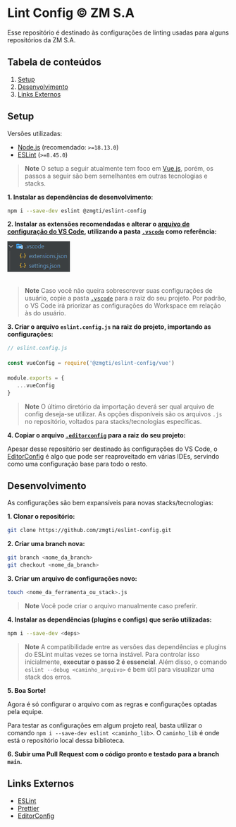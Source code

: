 # Lint Config © ZM S.A

Esse repositório é destinado às configurações de linting usadas para alguns repositórios da ZM S.A.

## Tabela de conteúdos

1. [Setup](#setup)
2. [Desenvolvimento](#desenvolvimento)
3. [Links Externos](#links-externos)

## Setup

Versões utilizadas:
- [Node.js](https://nodejs.org/) (recomendado: `>=18.13.0`)
- [ESLint](https://eslint.org/) (`>=8.45.0`)

> **Note** O setup a seguir atualmente tem foco em [Vue.js](https://vuejs.org/), porém, os passos a seguir são bem semelhantes em outras tecnologias e stacks.

**1. Instalar as dependências de desenvolvimento**:
```bash
npm i --save-dev eslint @zmgti/eslint-config
```

**2. Instalar as extensões recomendadas e alterar o [arquivo de configuração do VS Code](https://code.visualstudio.com/docs/getstarted/settings), utilizando a pasta [`.vscode`](https://github.com/zmgti/eslint-config/tree/main/.vscode) como referência:**

<div align="start">
    <img alt="Pasta .vscode" src=".github/assets/vscode-folder.png" />
</div>

<br />

> **Note** Caso você não queira sobrescrever suas configurações de usuário, copie a pasta [`.vscode`](https://github.com/zmgti/eslint-config/tree/main/.vscode) para a raiz do seu projeto. Por padrão, o VS Code irá priorizar as configurações do Workspace em relação às do usuário.

**3. Criar o arquivo `eslint.config.js` na raiz do projeto, importando as configurações:**
```javascript
// eslint.config.js

const vueConfig = require('@zmgti/eslint-config/vue')

module.exports = {
   ...vueConfig
}
```

> **Note** O último diretório da importação deverá ser qual arquivo de config deseja-se utilizar. As opções disponíveis são os arquivos `.js` no repositório, voltados para stacks/tecnologias específicas.

**4. Copiar o arquivo [`.editorconfig`](https://github.com/zmgti/eslint-config/blob/main/.editorconfig) para a raiz do seu projeto:**

Apesar desse repositório ser destinado às configurações do VS Code, o [EditorConfig](https://editorconfig.org/) é algo que pode ser reaproveitado em várias IDEs, servindo como uma configuração base para todo o resto.

## Desenvolvimento

As configurações são bem expansíveis para novas stacks/tecnologias:

**1. Clonar o repositório:**
```bash
git clone https://github.com/zmgti/eslint-config.git
```

**2. Criar uma branch nova:**
```bash
git branch <nome_da_branch>
git checkout <nome_da_branch>
```

**3. Criar um arquivo de configurações novo:**
```bash
touch <nome_da_ferramenta_ou_stack>.js
```

> **Note** Você pode criar o arquivo manualmente caso preferir.

**4. Instalar as dependências (plugins e configs) que serão utilizadas:**
```bash
npm i --save-dev <deps>
```

> **Note** A compatibilidade entre as versões das dependências e plugins do ESLint muitas vezes se torna instável. Para controlar isso inicialmente, **executar o passo 2 é essencial**. Além disso, o comando `eslint --debug <caminho_arquivo>` é bem útil para visualizar uma stack dos erros.

**5. Boa Sorte!**

Agora é só configurar o arquivo com as regras e configurações optadas pela equipe.

Para testar as configurações em algum projeto real, basta utilizar o comando `npm i --save-dev eslint <caminho_lib>`. O `caminho_lib` é onde está o repositório local dessa biblioteca.

**6. Subir uma Pull Request com o código pronto e testado para a branch `main`.**

## Links Externos

- [ESLint](https://eslint.org/docs/latest/)
- [Prettier](https://prettier.io/docs/en/index.html)
- [EditorConfig](https://editorconfig.org/)
